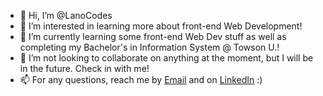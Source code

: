 - 👋 Hi, I’m @LanoCodes
- 👀 I’m interested in learning more about front-end Web Development!
- 🌱 I’m currently learning some front-end Web Dev stuff as well as completing my Bachelor's in Information System @ Towson U.!
- 💞️ I’m not looking to collaborate on anything at the moment, but I will be in the future. Check in with me!
- 📫 For any questions, reach me by [Email](mailto:del.pow1@gmail.com) and on [LinkedIn](https://www.linkedin.com/in/delano-powell-012144119/) :)

<!---
LanoCodes/LanoCodes is a ✨ special ✨ repository because its `README.md` (this file) appears on your GitHub profile.
You can click the Preview link to take a look at your changes.
--->
